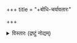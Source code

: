 +++
title = "+बोधि-चर्यावतारः"

+++

<details><summary>विस्तारः (द्रष्टुं नोद्यम्)</summary>

Santideva: Bodhicaryavatara  
  
Input by Richard Mahoney  

</details>


